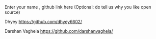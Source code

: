 Enter your name , github link here
(Optional: do tell us why you like open source)

Dhyey https://github.com/dhyey6602/

Darshan Vaghela https://github.com/darshanvaghela/
